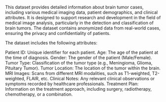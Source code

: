 This dataset provides detailed information about brain tumor cases, including various medical imaging data, patient demographics, and clinical attributes. It is designed to support research and development in the field of medical image analysis, particularly in the detection and classification of brain tumors. The dataset contains anonymized data from real-world cases, ensuring the privacy and confidentiality of patients.

The dataset includes the following attributes:

Patient ID: Unique identifier for each patient.
Age: The age of the patient at the time of diagnosis.
Gender: The gender of the patient (Male/Female).
Tumor Type: Classification of the tumor type (e.g., Meningioma, Glioma, Pituitary Tumor).
Tumor Location: The location of the tumor within the brain.
MRI Images: Scans from different MRI modalities, such as T1-weighted, T2-weighted, FLAIR, etc.
Clinical Notes: Any relevant clinical observations or symptoms recorded by healthcare professionals.
Treatment Plan: Information on the treatment approach, including surgery, radiotherapy, chemotherapy, or a combination.
